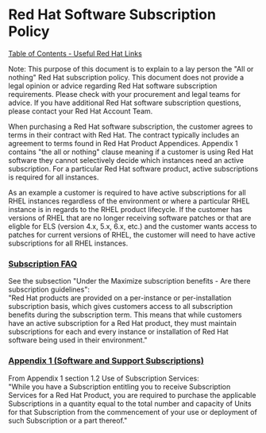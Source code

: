 # Red Hat Software Subscription Policy


[Table of Contents - Useful Red Hat Links](https://github.com/pslucas0212/UsefulRedHatLinks)

Note: This purpose of this document is to explain to a lay person the "All or nothing" Red Hat subscription policy.  This document does not provide a legal opinion or advice regarding Red Hat software subscription requirements.  Please check with your procurement and legal teams for advice.  If you have additional Red Hat software subscription questions, please contact your Red Hat Account Team.

When purchasing a Red Hat software subscription, the customer agrees to terms in their contract with Red Hat.  The contract typically includes an agreement to  terms found in Red Hat Product Appendices.  Appendix 1 contains "the all or nothing" clause meaning if a customer is using Red Hat software they cannot selectively decide which instances need an active subscription.  For a particular Red Hat software product, active subscriptions is required for all instances.

As an example a customer is required to have active subscriptions for all RHEL instances regardless of the environment or where a particular RHEL instance is in regards to the RHEL product lifecycle.  If the customer has versions of RHEL that are no longer receiving software patches or that are eligble for ELS (version 4.x, 5.x, 6.x, etc.) and the customer wants access to patches for current versions of RHEL, the customer will need to have active subscriptions for all RHEL instances.

### [Subscription FAQ](https://www.redhat.com/en/about/subscription-model-faq#are-there-subscription-guidelines)
See the subsection "Under the Maximize subscription benefits - Are there subscription guidelines":   
"Red Hat products are provided on a per-instance or per-installation subscription basis, which gives customers access to all subscription benefits during the subscription term. This means that while customers have an active subscription for a Red Hat product, they must maintain subscriptions for each and every instance or installation of Red Hat software being used in their environment."

### [Appendix 1 (Software and Support Subscriptions)](https://www.redhat.com/licenses/Appendix_1_Global_English_20231205.pdf)
From Appendix 1 section 1.2 Use of Subscription Services:  
"While you have a Subscription entitling you to receive Subscription Services for a Red Hat Product, you are required to purchase the applicable Subscriptions in a quantity equal to the total number and capacity of Units for that Subscription from the commencement of your use or deployment of such Subscription or a part thereof."

